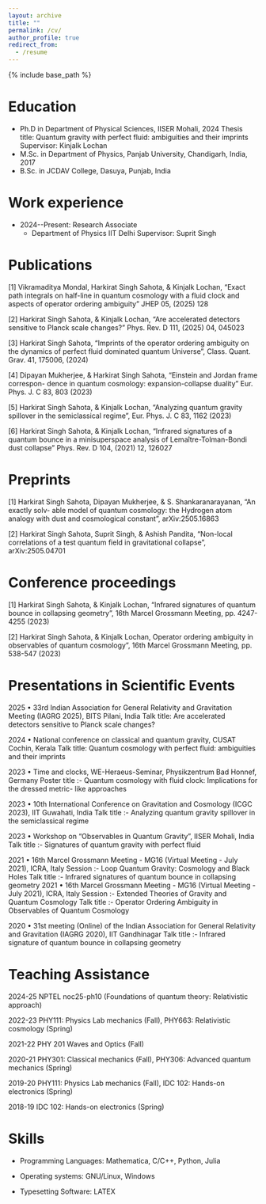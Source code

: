 ```yaml
---
layout: archive
title: ""
permalink: /cv/
author_profile: true
redirect_from:
  - /resume
---
```


{% include base_path %}

Education
======
* Ph.D in Department of Physical Sciences, IISER Mohali, 2024
     Thesis title: Quantum gravity with perfect fluid: ambiguities and their imprints
     Supervisor: Kinjalk Lochan
* M.Sc. in Department of Physics, Panjab University, Chandigarh, India, 2017
* B.Sc. in JCDAV College, Dasuya, Punjab, India

Work experience
======
* 2024--Present: Research Associate
   * Department of Physics
     IIT Delhi
     Supervisor: Suprit Singh

Publications
======
[1] Vikramaditya Mondal, Harkirat Singh Sahota, & Kinjalk Lochan, “Exact path integrals
    on half-line in quantum cosmology with a fluid clock and aspects of operator ordering
    ambiguity” JHEP 05, (2025) 128

[2] Harkirat Singh Sahota, & Kinjalk Lochan, “Are accelerated detectors sensitive to Planck
    scale changes?” Phys. Rev. D 111, (2025) 04, 045023

[3] Harkirat Singh Sahota, “Imprints of the operator ordering ambiguity on the dynamics
    of perfect fluid dominated quantum Universe”, Class. Quant. Grav. 41, 175006, (2024)

[4] Dipayan Mukherjee, & Harkirat Singh Sahota, “Einstein and Jordan frame correspon-
    dence in quantum cosmology: expansion-collapse duality” Eur. Phys. J. C 83, 803 (2023)

[5] Harkirat Singh Sahota, & Kinjalk Lochan, “Analyzing quantum gravity spillover in the
    semiclassical regime”, Eur. Phys. J. C 83, 1162 (2023)

[6] Harkirat Singh Sahota, & Kinjalk Lochan, “Infrared signatures of a quantum bounce
    in a minisuperspace analysis of Lemaître-Tolman-Bondi dust collapse” Phys. Rev. D 104,
    (2021) 12, 126027

Preprints
======
[1] Harkirat Singh Sahota, Dipayan Mukherjee, & S. Shankaranarayanan, “An exactly solv-
    able model of quantum cosmology: the Hydrogen atom analogy with dust and cosmological
    constant”, arXiv:2505.16863

[2] Harkirat Singh Sahota, Suprit Singh, & Ashish Pandita, “Non-local correlations of a
    test quantum field in gravitational collapse”, arXiv:2505.04701

Conference proceedings
======
[1] Harkirat Singh Sahota, & Kinjalk Lochan, “Infrared signatures of quantum bounce in collapsing
    geometry”, 16th Marcel Grossmann Meeting, pp. 4247-4255 (2023)

[2] Harkirat Singh Sahota, & Kinjalk Lochan, Operator ordering ambiguity in observables of quantum
    cosmology”, 16th Marcel Grossmann Meeting, pp. 538-547 (2023)

Presentations in Scientific Events
======
2025 • 33rd Indian Association for General Relativity and Gravitation Meeting (IAGRG 2025),
       BITS Pilani, India
       Talk title: Are accelerated detectors sensitive to Planck scale changes?

2024 • National conference on classical and quantum gravity, CUSAT Cochin, Kerala
       Talk title: Quantum cosmology with perfect fluid: ambiguities and their imprints

2023 • Time and clocks, WE-Heraeus-Seminar, Physikzentrum Bad Honnef, Germany
       Poster title :- Quantum cosmology with fluid clock: Implications for the dressed metric-
                       like approaches

2023 • 10th International Conference on Gravitation and Cosmology (ICGC 2023), IIT Guwahati, India
       Talk title :- Analyzing quantum gravity spillover in the semiclassical regime

2023 • Workshop on “Observables in Quantum Gravity”, IISER Mohali, India
       Talk title :- Signatures of quantum gravity with perfect fluid

2021 • 16th Marcel Grossmann Meeting - MG16 (Virtual Meeting - July 2021), ICRA, Italy
       Session :- Loop Quantum Gravity: Cosmology and Black Holes
       Talk title :- Infrared signatures of quantum bounce in collapsing geometry
2021 • 16th Marcel Grossmann Meeting - MG16 (Virtual Meeting - July 2021), ICRA, Italy
       Session :- Extended Theories of Gravity and Quantum Cosmology
       Talk title :- Operator Ordering Ambiguity in Observables of Quantum Cosmology

2020 • 31st meeting (Online) of the Indian Association for General Relativity and Gravitation
       (IAGRG 2020), IIT Gandhinagar
       Talk title :- Infrared signature of quantum bounce in collapsing geometry
  
Teaching Assistance
======
2024-25 NPTEL noc25-ph10 (Foundations of quantum theory: Relativistic approach)

2022-23 PHY111: Physics Lab mechanics (Fall), PHY663: Relativistic cosmology (Spring)

2021-22 PHY 201 Waves and Optics (Fall)

2020-21 PHY301: Classical mechanics (Fall), PHY306: Advanced quantum mechanics (Spring)

2019-20 PHY111: Physics Lab mechanics (Fall), IDC 102: Hands-on electronics (Spring)

2018-19 IDC 102: Hands-on electronics (Spring)

Skills
======
* Programming Languages: Mathematica, C/C++, Python, Julia

* Operating systems: GNU/Linux, Windows

* Typesetting Software: LATEX
